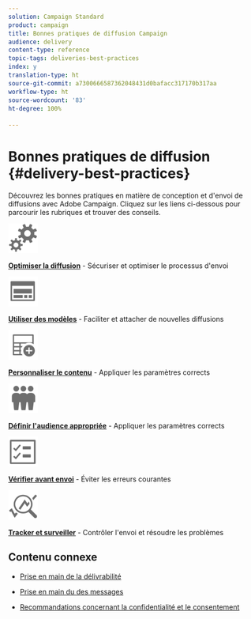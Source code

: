 ```yaml
---
solution: Campaign Standard
product: campaign
title: Bonnes pratiques de diffusion Campaign
audience: delivery
content-type: reference
topic-tags: deliveries-best-practices
index: y
translation-type: ht
source-git-commit: a7300666587362048431d0bafacc317170b317aa
workflow-type: ht
source-wordcount: '83'
ht-degree: 100%

---
```



# Bonnes pratiques de diffusion {#delivery-best-practices}

Découvrez les bonnes pratiques en matière de conception et d&#39;envoi de diffusions avec Adobe Campaign. Cliquez sur les liens ci-dessous pour parcourir les rubriques et trouver des conseils.

<img src="assets/do-not-localize/optimize.svg"  width="60px">

**[Optimiser la diffusion](optimize-delivery.md)** - Sécuriser et optimiser le processus d&#39;envoi

<img src="assets/do-not-localize/design.svg"  width="60px">

**[Utiliser des modèles](use-templates.md)** - Faciliter et attacher de nouvelles diffusions

<img src="assets/do-not-localize/custom.svg"  width="60px">

**[Personnaliser le contenu](optimize-delivery.md)** - Appliquer les paramètres corrects

<img src="assets/do-not-localize/profiles.svg"  width="60px">

**[Définir l&#39;audience appropriée](define-the-right-audience.md)** - Appliquer les paramètres corrects

<img src="assets/do-not-localize/start.svg"  width="60px">

**[Vérifier avant envoi](check-before-sending.md)** - Éviter les erreurs courantes

<img src="assets/do-not-localize/troubleshoot.svg"  width="60px">

**[Tracker et surveiller](track-and-monitor.md)** - Contrôler l&#39;envoi et résoudre les problèmes

## Contenu connexe

* [Prise en main de la délivrabilité](../../sending/using/about-deliverability.md)

* [Prise en main du des messages](../../channels/using/get-started-communication-channels.md)

* [Recommandations concernant la confidentialité et le consentement](../../start/using/privacy.md)
